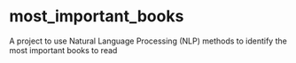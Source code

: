 # most_important_books
A project to use Natural Language Processing (NLP) methods to identify the most important books to read

